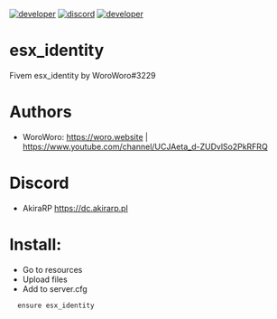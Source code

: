 [![developer](https://img.shields.io/badge/Developer-Woro-red)](https://github.com/WoroWoroKc)
[![discord](https://img.shields.io/badge/Discord-WoroWoro%233229-green)](https://discordapp.com/users/809044962062499860)
[![developer](https://img.shields.io/badge/Website-woro.website-blue)](https://woro.website)


# esx_identity
Fivem esx_identity by WoroWoro#3229

# Authors

* WoroWoro: https://woro.website | https://www.youtube.com/channel/UCJAeta_d-ZUDvlSo2PkRFRQ

# Discord 

* AkiraRP https://dc.akirarp.pl

# Install:

* Go to resources
* Upload files
* Add to server.cfg
```
  ensure esx_identity
```

